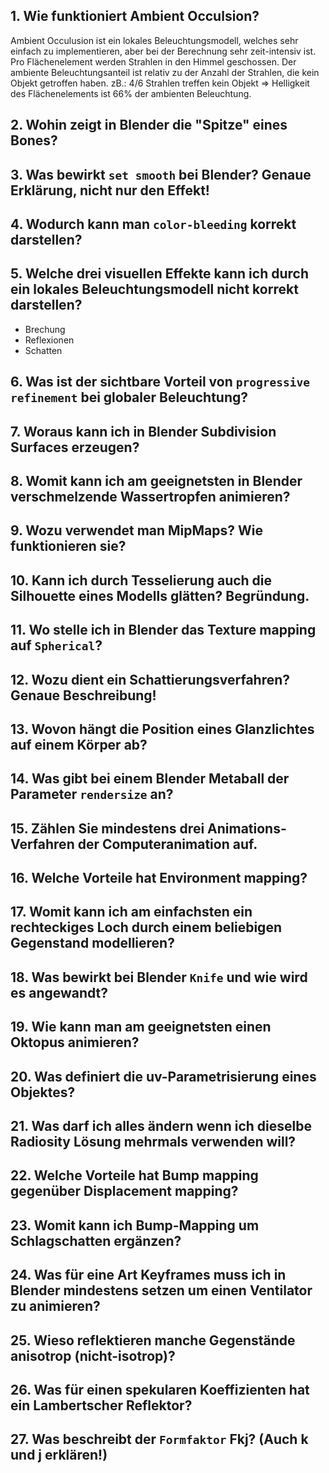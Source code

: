 ## 1. Wie funktioniert Ambient Occulsion?

Ambient Occulusion ist ein lokales Beleuchtungsmodell, welches sehr einfach zu implementieren, aber bei der Berechnung sehr zeit-intensiv ist. Pro Flächenelement werden Strahlen in den Himmel geschossen. Der ambiente Beleuchtungsanteil ist relativ zu der Anzahl der Strahlen, die kein Objekt getroffen haben. zB.: 4/6 Strahlen treffen kein Objekt => Helligkeit des Flächenelements ist 66% der ambienten Beleuchtung.

## 2. Wohin zeigt in Blender die "Spitze" eines Bones?

## 3. Was bewirkt ``set smooth`` bei Blender? Genaue Erklärung, nicht nur den Effekt!

## 4. Wodurch kann man ``color-bleeding`` korrekt darstellen?

## 5. Welche drei visuellen Effekte kann ich durch ein lokales Beleuchtungsmodell nicht korrekt darstellen?

- Brechung
- Reflexionen
- Schatten

## 6. Was ist der sichtbare Vorteil von ``progressive refinement`` bei globaler Beleuchtung?

## 7. Woraus kann ich in Blender Subdivision Surfaces erzeugen?

## 8. Womit kann ich am geeignetsten in Blender verschmelzende Wassertropfen animieren?

## 9. Wozu verwendet man MipMaps? Wie funktionieren sie?

## 10. Kann ich durch Tesselierung auch die Silhouette eines Modells glätten? Begründung.

## 11. Wo stelle ich in Blender das Texture mapping auf ``Spherical``?

## 12. Wozu dient ein Schattierungsverfahren? Genaue Beschreibung!

## 13. Wovon hängt die Position eines Glanzlichtes auf einem Körper ab?

## 14. Was gibt bei einem Blender Metaball der Parameter ``rendersize`` an?

## 15. Zählen Sie mindestens drei Animations-Verfahren der Computeranimation auf.

## 16. Welche Vorteile hat Environment mapping?

## 17. Womit kann ich am einfachsten ein rechteckiges Loch durch einem beliebigen Gegenstand modellieren?

## 18. Was bewirkt bei Blender ``Knife`` und wie wird es angewandt?

## 19. Wie kann man am geeignetsten einen Oktopus animieren?

## 20. Was definiert die uv-Parametrisierung eines Objektes?

## 21. Was darf ich alles ändern wenn ich dieselbe Radiosity Lösung mehrmals verwenden will?

## 22. Welche Vorteile hat Bump mapping gegenüber Displacement mapping?

## 23. Womit kann ich Bump-Mapping um Schlagschatten ergänzen?

## 24. Was für eine Art Keyframes muss ich in Blender **mindestens** setzen um einen Ventilator zu animieren?

## 25. Wieso reflektieren manche Gegenstände anisotrop (nicht-isotrop)?

## 26. Was für einen spekularen Koeffizienten hat ein Lambertscher Reflektor?

## 27. Was beschreibt der ``Formfaktor`` Fkj? (Auch k und j erklären!)
